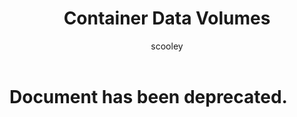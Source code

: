﻿---
title: Container Data Volumes
description: Create and manage data volumes with Windows containers.
keywords: docker, containers
author: scooley
ms.date: 05/02/2016
ms.topic: article
ms.prod: windows-containers
ms.service: windows-containers
ms.assetid: f5998534-917b-453c-b873-2953e58535b1
redirect_url: https://docs.docker.com/engine/tutorials/dockervolumes/
---

# Document has been deprecated.